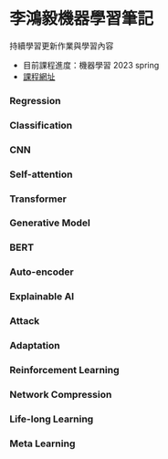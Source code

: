 # 李鴻毅機器學習筆記
持續學習更新作業與學習內容
* 目前課程進度：機器學習 2023 spring
* [課程網址](https://speech.ee.ntu.edu.tw/~hylee/ml/2023-spring.php)
### Regression
### Classification
### CNN
### Self-attention
### Transformer
### Generative Model
### BERT
### Auto-encoder
### Explainable AI
### Attack
### Adaptation
### Reinforcement Learning
### Network Compression
### Life-long Learning
### Meta Learning